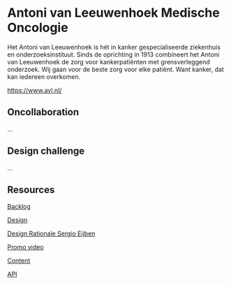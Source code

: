 # Antoni van Leeuwenhoek Medische Oncologie
Het Antoni van Leeuwenhoek is hét in kanker gespecialiseerde ziekenhuis en onderzoeksinstituut. Sinds de oprichting in 1913 combineert het Antoni van Leeuwenhoek de zorg voor kankerpatiënten met grensverleggend onderzoek. Wij gaan voor de beste zorg voor elke patiënt. Want kanker, dat kan iedereen overkomen.

https://www.avl.nl/

## Oncollaboration
...

## Design challenge
...

## Resources

[Backlog](https://github.com/orgs/fdnd-agency/projects/35)

[Design](https://www.figma.com/design/PbMAVjDmeSEX5hj85mbNhB/Webinar-RT?m=auto&t=AkmaF32XGHtGSAzK-6)

[Design Rationale Sergio Eijben](https://github.com/fdnd-agency/antoni-van-leeuwenhoek-oncology/blob/b8293576444a304d8d2ee2cb7201a18f54aed069/design/Sergio-Eijben-Design-Rationale.pdf)

[Promo video](https://www.youtube.com/watch?v=T60O_DsR09E)

[Content](https://github.com/fdnd-agency/antoni-van-leeuwenhoek-oncology/tree/main/content)

[API](...)
